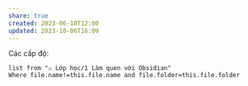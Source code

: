 ```yaml
---
share: true
created: 2023-06-10T12:00
updated: 2023-10-06T16:09
---
```

Các cấp độ:
```dataview
list from "⚔️ Lớp học/1 Làm quen với Obsidian" 
Where file.name!=this.file.name and file.folder=this.file.folder
```
